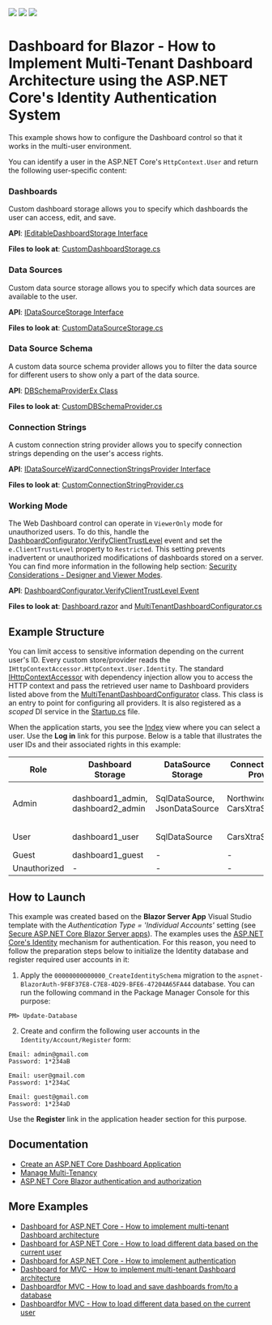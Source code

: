 <!-- default badges list -->
![](https://img.shields.io/endpoint?url=https://codecentral.devexpress.com/api/v1/VersionRange/390294928/21.1.4%2B)
[![](https://img.shields.io/badge/Open_in_DevExpress_Support_Center-FF7200?style=flat-square&logo=DevExpress&logoColor=white)](https://supportcenter.devexpress.com/ticket/details/T1017576)
[![](https://img.shields.io/badge/📖_How_to_use_DevExpress_Examples-e9f6fc?style=flat-square)](https://docs.devexpress.com/GeneralInformation/403183)
<!-- default badges end -->
# Dashboard for Blazor - How to Implement Multi-Tenant Dashboard Architecture using the ASP.NET Core's Identity Authentication System

This example shows how to configure the Dashboard control so that it works in the multi-user environment. 

You can identify a user in the ASP.NET Core's `HttpContext.User` and return the following user-specific content:

### Dashboards

Custom dashboard storage allows you to specify which dashboards the user can access, edit, and save. 

**API**: [IEditableDashboardStorage Interface](https://docs.devexpress.com/Dashboard/DevExpress.DashboardWeb.IEditableDashboardStorage) 

**Files to look at**: [CustomDashboardStorage.cs](./CS/Code/CustomDashboardStorage.cs)

### Data Sources

Custom data source storage allows you to specify which data sources are available to the user. 

**API**: [IDataSourceStorage Interface](https://docs.devexpress.com/Dashboard/DevExpress.DashboardWeb.IDataSourceStorage) 

**Files to look at**: [CustomDataSourceStorage.cs](./CS/Code/CustomDataSourceStorage.cs)

### Data Source Schema

A custom data source schema provider allows you to filter the data source for different users to show only a part of the data source.

**API**: [DBSchemaProviderEx Class](https://docs.devexpress.com/CoreLibraries/DevExpress.DataAccess.Sql.DBSchemaProviderEx)

**Files to look at**: [CustomDBSchemaProvider.cs](./CS/Code/CustomDBSchemaProvider.cs)

### Connection Strings

A custom connection string provider allows you to specify connection strings depending on the user's access rights.

**API**: [IDataSourceWizardConnectionStringsProvider Interface](https://docs.devexpress.com/CoreLibraries/DevExpress.DataAccess.Web.IDataSourceWizardConnectionStringsProvider) 

**Files to look at**: [CustomConnectionStringProvider.cs](./CS/Code/CustomConnectionStringProvider.cs)


### Working Mode

The Web Dashboard control can operate in `ViewerOnly` mode for unauthorized users. To do this, handle the [DashboardConfigurator.VerifyClientTrustLevel](https://docs.devexpress.com/Dashboard/DevExpress.DashboardWeb.DashboardConfigurator.VerifyClientTrustLevel) event and set the `e.ClientTrustLevel` property to `Restricted`. This setting prevents inadvertent or unauthorized modifications of dashboards stored on a server. You can find more information in the following help section: [Security Considerations - Designer and Viewer Modes](https://docs.devexpress.com/Dashboard/118651/web-dashboard/general-information/security-considerations#designer-and-viewer-modes).

**API**: [DashboardConfigurator.VerifyClientTrustLevel Event](https://docs.devexpress.com/Dashboard/DevExpress.DashboardWeb.DashboardConfigurator.VerifyClientTrustLevel)

**Files to look at**: [Dashboard.razor](./CS/Pages/Dashboard.razor) and [MultiTenantDashboardConfigurator.cs](./CS/Code/MultiTenantDashboardConfigurator.cs)


## Example Structure

You can limit access to sensitive information depending on the current user's ID. Every custom store/provider reads the `IHttpContextAccessor.HttpContext.User.Identity`. The standard [IHttpContextAccessor](https://docs.microsoft.com/en-us/aspnet/core/fundamentals/http-context?view=aspnetcore-3.0) with dependency injection allow you to access the HTTP context and pass the retrieved user name to Dashboard providers listed above from the [MultiTenantDashboardConfigurator](./CS/Code/MultiTenantDashboardConfigurator.cs) class. This class is an entry to point for configuring all providers. It is also registered as a *scoped* DI service in the [Startup.cs](./CS/Startup.cs) file.

When the application starts, you see the [Index](./CS/Pages/Index.razor) view where you can select a user. Use the **Log in** link for this purpose. Below is a table that illustrates the user IDs and their associated rights in this example:

| Role  | Dashboard Storage | DataSource Storage | ConnectionString Provider | DBSchema Provider | Working Mode | Create/Edit |
| --- | --- | --- | --- | --- | --- | --- |
| Admin | dashboard1_admin, dashboard2_admin | SqlDataSource, JsonDataSource | Northwind, CarsXtraScheduling | All (Categories, Products, Cars,...) | Designer, Viewer | Yes |
| User | dashboard1_user | SqlDataSource | CarsXtraScheduling | Cars | Designer, Viewer | No |
| Guest | dashboard1_guest | - | - | - | ViewerOnly | - |
| Unauthorized | - | - | - | - | ViewerOnly | - |


## How to Launch

This example was created based on the **Blazor Server App** Visual Studio template with the *Authentication Type = 'Individual Accounts'* setting (see [Secure ASP.NET Core Blazor Server apps](https://docs.microsoft.com/en-us/aspnet/core/blazor/security/server/?view=aspnetcore-5.0&tabs=visual-studio)). The examples uses the [ASP.NET Core's Identity](https://docs.microsoft.com/en-us/aspnet/core/security/authentication/identity?view=aspnetcore-5.0&tabs=visual-studio) mechanism for authentication. For this reason, you need to follow the preparation steps below to initialize the Identity database and register required user accounts in it:

1) Apply the `00000000000000_CreateIdentitySchema` migration to the `aspnet-BlazorAuth-9F8F37E8-C7E8-4D29-BFE6-47204A65FA44` database. You can run the following command in the Package Manager Console for this purpose:

```
PM> Update-Database
```

2) Create and confirm the following user accounts in the `Identity/Account/Register` form:

```
Email: admin@gmail.com
Password: 1*234aB

Email: user@gmail.com
Password: 1*234aC

Email: guest@gmail.com
Password: 1*234aD
```

Use the **Register** link in the application header section for this purpose.

## Documentation

- [Create an ASP.NET Core Dashboard Application](https://docs.devexpress.com/Dashboard/119284/get-started/build-web-dashboard-applications/create-an-aspnet-core-dashboard-application?p=netframework)
- [Manage Multi-Tenancy](https://docs.devexpress.com/Dashboard/402924/web-dashboard/dashboard-backend/manage-multi-tenancy)
- [ASP.NET Core Blazor authentication and authorization](https://docs.microsoft.com/en-us/aspnet/core/blazor/security/?view=aspnetcore-5.0)

## More Examples

- [Dashboard for ASP.NET Core - How to implement multi-tenant Dashboard architecture](https://github.com/DevExpress-Examples/DashboardUserBasedAspNetCore)
- [Dashboard for ASP.NET Core - How to load different data based on the current user](https://github.com/DevExpress-Examples/DashboardDifferentUserDataAspNetCore)
- [Dashboard for ASP.NET Core - How to implement authentication](https://github.com/DevExpress-Examples/ASPNET-Core-Dashboard-Authentication)
- [Dashboard for MVC - How to implement multi-tenant Dashboard architecture](https://github.com/DevExpress-Examples/DashboardUserBasedMVC)
- [Dashboardfor MVC - How to load and save dashboards from/to a database](https://github.com/DevExpress-Examples/mvc-dashboard-how-to-load-and-save-dashboards-from-to-a-database-t400693)
- [Dashboardfor MVC - How to load different data based on the current user](https://github.com/DevExpress-Examples/DashboardDifferentUserDataMVC)
